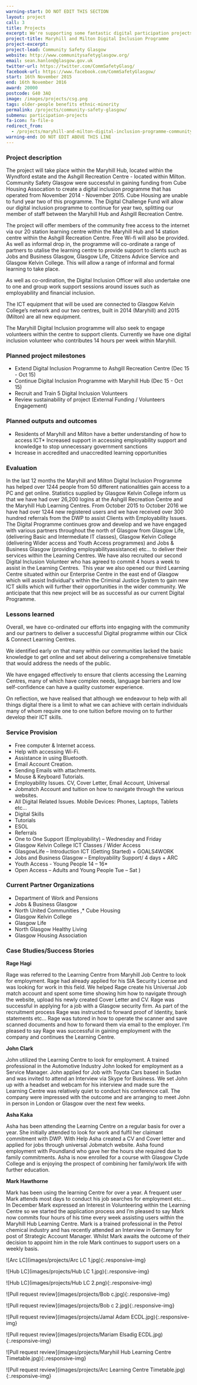 ```yaml
---
warning-start: DO NOT EDIT THIS SECTION
layout: project
call: 3
title: Projects
excerpt: We're supporting some fantastic digital participation projects. Here are their stories.
project-title: Maryhill and Milton Digital Inclusion Programme
project-excerpt:
project-lead: Community Safety Glasgow
website: http://www.communitysafetyglasgow.org/
email: sean.hanlon@glasgow.gov.uk
twitter-url: https://twitter.com/CommSafetyGlasg/
facebook-url: https://www.facebook.com/CommSafetyGlasgow/
start: 16th November 2015
end: 16th November 2016
award: 20000
postcode: G40 3AQ
image: /images/projects/csg.png
tags: older-people benefits ethnic-minority
permalink: /projects/community-safety-glasgow/
submenu: participation-projects
fa-icon: fa-file-o
redirect_from:
  - /projects/maryhill-and-milton-digital-inclusion-programme-community-safety-glasgow
warning-end: DO NOT EDIT ABOVE THIS LINE
---
```


### Project description

The project will take place within the Maryhill Hub, located within the Wyndford estate and the Ashgill Recreation Centre - located within Milton. Community Safety Glasgow were successful in gaining funding from Cube Housing Assocation to create a digital inclusion programme that has operated from November 2014 - November 2015. Cube Housing are unable to fund year two of this programme. The Digital Challenge Fund will allow our digital inclusion programme to continue for year two, splitting our member of staff between the Maryhill Hub and Ashgill Recreation Centre.

The project will offer members of the community free access to the internet via our 20 station learning centre within the Maryhill Hub and 14 station centre within the Ashgill Recreation Centre. Free Wi-fi will also be provided. As well as informal drop in, the programme will co-ordinate a range of partners to utalise the learning centre to provide support to clients such as Jobs and Business Glasgow, Glasgow Life, Citizens Advice Service and Glasgow Kelvin College. This will allow a range of informal and formal learning to take place.

As well as co-ordination, the Digital Inclusion Officer will also undertake one to one and group work support sessions around issues such as employability and financial inclusion.

The ICT equipment that will be used are connected to Glasgow Kelvin College’s network and our two centres, built in 2014 (Maryhill) and 2015 (Milton) are all new equipment.

The Maryhill Digital Inclusion programme will also seek to engage volunteers within the centre to support clients. Currently we have one digital inclusion volunteer who contributes 14 hours per week within Maryhill.

### Planned project milestones

* Extend Digital Inclusion Programme to Ashgill Recreation Centre (Dec 15 - Oct 15)
* Continue Digital Inclusion Programme with Maryhill Hub (Dec 15 - Oct 15)
* Recruit and Train 5 Digital Inclusion Volunteers
* Review sustainability of project (External Funding / Volunteers Engagement)

### Planned outputs and outcomes

* Residents of Maryhill and Milton have a better understanding of how to access ICT* Increased support in accessing employability support and knowledge to stop unnecessary government sanctions
* Increase in accredited and unaccredited learning opportunities


### Evaluation

In the last 12 months the Maryhill and Milton Digital Inclusion Programme has helped over 1244 people from 50 different nationalities gain access to a PC and get online. Statistics supplied by Glasgow Kelvin College inform us that we have had over 26,200 logins at the Ashgill Recreation Centre and the Maryhill Hub Learning Centres. From October 2015 to October 2016 we have had over 1244 new registered users and we have received over 300 hundred referrals from the DWP to assist Clients with Employability Issues. The Digital Programme continues grow and develop and we have engaged with various partners throughout the north of Glasgow from Glasgow Life, (delivering Basic and Intermediate IT classes), Glasgow Kelvin College (delivering Wider access and Youth Access programmes) and Jobs & Business Glasgow (providing employabilityassistance) etc… to deliver their services within the Learning Centres. We have also recruited our second Digital Inclusion Volunteer who has agreed to commit
4 hours a week to assist in the Learning Centres.  This year we also opened our third Learning Centre situated within our Enterprise Centre in the east end of Glasgow which will assist Individual's within the Criminal Justice System to gain new ICT skills which will further their opportunities in the wider community. We anticipate
that this new project will be as successful as our current Digital Programme.

### Lessons learned

Overall, we have co-ordinated our efforts into engaging with the community and our partners to deliver a successful Digital programme within our Click & Connect Learning Centres.

We identified early on that many within our communities lacked the basic knowledge to get online and set about delivering a comprehensive timetable that would address the needs of the public.

We have engaged effectively to ensure that clients accessing the Learning Centres, many of which have complex needs, language barriers and low self-confidence can have a quality customer experience.

On reflection, we have realised that although we endeavour to help with all things digital there is a limit to what we can achieve with certain individuals many of whom require one to one tuition before moving on to further develop their ICT skills.

### Service Provision

* Free computer & Internet access.
* Help with accessing Wi-Fi.
* Assistance in using Bluetooth.
* Email Account Creation.
* Sending Emails with attachments.
* Mouse & Keyboard Tutorials.
* Employability Issues. CV, Cover Letter, Email Account, Universal
* Jobmatch Account and tuition on how to navigate through the various websites.
* All Digital Related Issues. Mobile Devices: Phones, Laptops, Tablets etc…
* Digital Skills
* Tutorials
* ESOL
* Referrals
* One to One Support (Employability) – Wednesday and Friday
* Glasgow Kelvin College ICT Classes / Wider Access
* GlasgowLife – Introduction ICT (Getting Started) + GOALS4WORK
* Jobs and Business Glasgow – Employability Support/ 4 days + ARC
* Youth Access - Young People 14 – 16*
* Open Access – Adults and Young People Tue – Sat
)
### Current Partner Organizations


* Department of Work and Pensions
* Jobs & Business Glasgow
* North United Communities
,* Cube Housing
* Glasgow Kelvin College
* Glasgow Life
* North Glasgow Healthy Living
* Glasgow Housing Association

### Case Studies/Success Stories

**Rage Hagi**

Rage was referred to the Learning Centre from Maryhill Job Centre to look for employment. Rage had already applied for his SIA Security License and was looking for work in this field. We helped Rage create his Universal Job match account and spent some time showing him how to navigate through the website, upload his newly created Cover Letter and CV. Rage was successful in applying for a job with a Glasgow security firm. As part of the recruitment process Rage was instructed to forward proof of Identity, bank statements etc... Rage was tutored in how to operate the scanner and save scanned documents and how to forward them via email to the employer. I’m pleased to say Rage was successful in gaining employment with the company and continues the Learning Centre.

**John Clark**

John utilized the Learning Centre to look for employment. A trained professional in the Automotive Industry John looked for employment as a Service Manager. John applied for Job with Toyota Cars based in Sudan and was invited to attend an Interview via Skype for Business. We set John up with a headset and webcam for his interview and made sure the Learning Centre was relatively quiet to conduct his conference call. The company were impressed with the outcome and are arranging to meet John in person in London or Glasgow over the next few weeks.

**Asha Kaka**

Asha has been attending the Learning Centre on a regular basis for over a year. She initially attended to look for work and fulfil her claimant commitment with DWP. With Help Asha created a CV and Cover letter and applied for jobs through universal Jobmatch website. Asha found employment with Poundland who gave her the hours she required due to family commitments. Asha is now enrolled for a course with Glasgow Clyde College and is enjoying the prospect of combining her family/work life with further education.  

**Mark Hawthorne**

Mark has been using the learning Centre for over a year. A frequent user Mark attends most days to conduct his job searches for employment etc... In December Mark expressed an Interest in Volunteering within the Learning Centre so we started the application process and I’m pleased to say Mark now commits four hours of his time every week assisting users within the Maryhill Hub Learning Centre. Mark is a trained professional in the Petrol chemical industry and has recently attended an Interview in Germany for post of Strategic Account Manager. Whilst Mark awaits the outcome of their decision to appoint him in the role Mark continues to support users on a weekly basis.

![Arc LC](images/projects/Arc LC 1.jpg){:.responsive-img}

![Hub LC](images/projects/Hub LC 1.jpg){:.responsive-img}

![Hub LC](images/projects/Hub LC 2.png){:.responsive-img}

![Pull request review](images/projects/Bob c.jpg){:.responsive-img}

![Pull request review](images/projects/Bob c 2.jpg){:.responsive-img}

![Pull request review](images/projects/Jamal Adam ECDL.jpg){:.responsive-img}

![Pull request review](images/projects/Mariam Elsadig ECDL.jpg){:.responsive-img}

![Pull request review](images/projects/Maryhiil Hub Learning Centre Timetable.jpg){:.responsive-img}

![Pull request review](images/projects/Arc Learning Centre Timetable.jpg){:.responsive-img}
